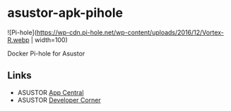 # asustor-apk-pihole
 
![Pi-hole](https://wp-cdn.pi-hole.net/wp-content/uploads/2016/12/Vortex-R.webp | width=100)

Docker Pi-hole for Asustor

## Links

* ASUSTOR [App Central](http://www.asustor.com/apps?lan=en)
* ASUSTOR [Developer Corner](http://developer.asustor.com/)